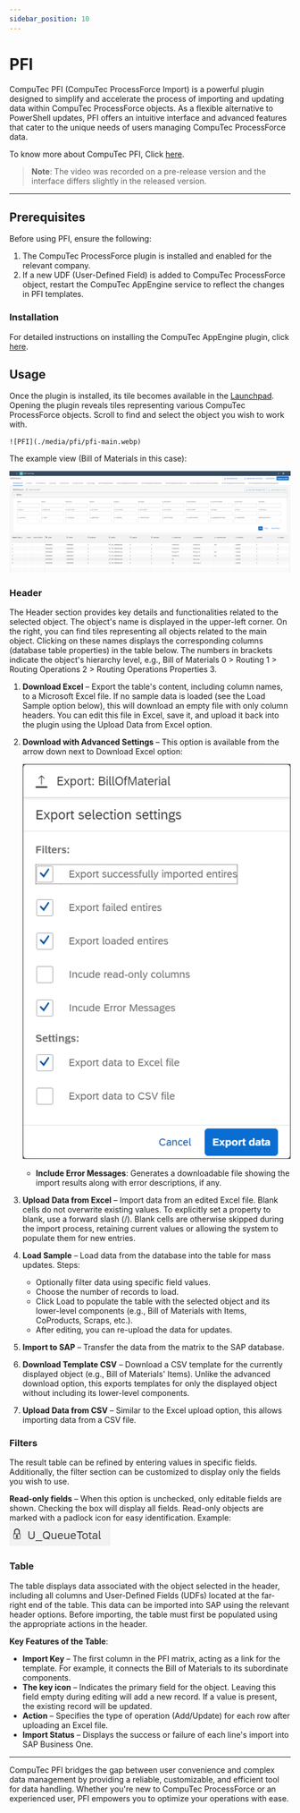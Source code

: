```yaml
---
sidebar_position: 10
---
```


# PFI

CompuTec PFI (CompuTec ProcessForce Import) is a powerful plugin designed to simplify and accelerate the process of importing and updating data within CompuTec ProcessForce objects. As a flexible alternative to PowerShell updates, PFI offers an intuitive interface and advanced features that cater to the unique needs of users managing CompuTec ProcessForce data.

To know more about CompuTec PFI, Click [here](https://www.youtube.com/watch?v=MSreLSZC8DU).
>**Note**: The video was recorded on a pre-release version and the interface differs slightly in the released version.

---

## Prerequisites

Before using PFI, ensure the following:

1. The CompuTec ProcessForce plugin is installed and enabled for the relevant company.
2. If a new UDF (User-Defined Field) is added to CompuTec ProcessForce object, restart the CompuTec AppEngine service to reflect the changes in PFI templates.

### Installation

For detailed instructions on installing the CompuTec AppEngine plugin, click [here](../administrators-guide/configuration-and-administration/plugins/overview.md).

## Usage

Once the plugin is installed, its tile becomes available in the [Launchpad](/docs/appengine/appengine-users-guide/launchpad/). Opening the plugin reveals tiles representing various CompuTec ProcessForce objects. Scroll to find and select the object you wish to work with.

    ![PFI](./media/pfi/pfi-main.webp)

The example view (Bill of Materials in this case):

![PFI](./media/pfi/pfi-bill-of-materials.png)

### Header

The Header section provides key details and functionalities related to the selected object. The object's name is displayed in the upper-left corner. On the right, you can find tiles representing all objects related to the main object. Clicking on these names displays the corresponding columns (database table properties) in the table below. The numbers in brackets indicate the object's hierarchy level, e.g., Bill of Materials 0 > Routing 1 > Routing Operations 2 > Routing Operations Properties 3.

1. **Download Excel** – Export the table's content, including column names, to a Microsoft Excel file. If no sample data is loaded (see the Load Sample option below), this will download an empty file with only column headers. You can edit this file in Excel, save it, and upload it back into the plugin using the Upload Data from Excel option.

2. **Download with Advanced Settings** – This option is available from the arrow down next to Download Excel option:

    ![PFI](./media/pfi/pfi-advanced-download.png)

    - **Include Error Messages**: Generates a downloadable file showing the import results along with error descriptions, if any.

3. **Upload Data from Excel** – Import data from an edited Excel file. Blank cells do not overwrite existing values. To explicitly set a property to blank, use a forward slash (/). Blank cells are otherwise skipped during the import process, retaining current values or allowing the system to populate them for new entries.

4. **Load Sample** – Load data from the database into the table for mass updates. Steps:
    - Optionally filter data using specific field values.
    - Choose the number of records to load.
    - Click Load to populate the table with the selected object and its lower-level components (e.g., Bill of Materials with Items, CoProducts, Scraps, etc.).
    - After editing, you can re-upload the data for updates.

5. **Import to SAP** – Transfer the data from the matrix to the SAP database.

6. **Download Template CSV** – Download a CSV template for the currently displayed object (e.g., Bill of Materials' Items). Unlike the advanced download option, this exports templates for only the displayed object without including its lower-level components.

7. **Upload Data from CSV** – Similar to the Excel upload option, this allows importing data from a CSV file.

### Filters

The result table can be refined by entering values in specific fields. Additionally, the filter section can be customized to display only the fields you wish to use.

**Read-only fields** – When this option is unchecked, only editable fields are shown. Checking the box will display all fields. Read-only objects are marked with a padlock icon for easy identification. Example: ![PFI](./media/pfi/pfi-padlock.png)

### Table

The table displays data associated with the object selected in the header, including all columns and User-Defined Fields (UDFs) located at the far-right end of the table. This data can be imported into SAP using the relevant header options. Before importing, the table must first be populated using the appropriate actions in the header.

**Key Features of the Table**:

- **Import Key** – The first column in the PFI matrix, acting as a link for the template. For example, it connects the Bill of Materials to its subordinate components.
- **The key icon** – Indicates the primary field for the object. Leaving this field empty during editing will add a new record. If a value is present, the existing record will be updated.
- **Action** – Specifies the type of operation (Add/Update) for each row after uploading an Excel file.
- **Import Status** – Displays the success or failure of each line's import into SAP Business One.

---
CompuTec PFI bridges the gap between user convenience and complex data management by providing a reliable, customizable, and efficient tool for  data handling. Whether you're new to CompuTec ProcessForce or an experienced user, PFI empowers you to optimize your operations with ease.
